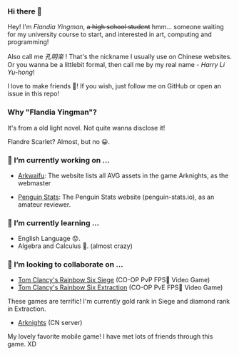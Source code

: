 ### Hi there 👋

Hey! I'm *Flandia Yingman*, <del>a high school student</del> hmm... someone waiting for my university course to start, and interested in art, computing and programming! 

Also call me *孔明亲* ! That's the nickname I usually use on Chinese websites. Or you wanna be a littlebit formal, then call me by my real name - *Harry Li Yu-hong*!

I love to make friends 👭! If you wish, just follow me on GitHub or open an issue in this repo!

### Why "Flandia Yingman"? 

It's from a old light novel. Not quite wanna disclose it! 

Flandre Scarlet? Almost, but no 😀.

### 🔭 I’m currently working on ...

- [Arkwaifu](https://github.com/FlandiaYingman/arkwaifu): The website lists all AVG assets in the game Arknights, as the webmaster

- [Penguin Stats](https://github.com/penguin-statistics/backend-next): The Penguin Stats website (penguin-stats.io), as an amateur reviewer.

### 🌱 I’m currently learning ...

 - English Language 😟.
 - Algebra and Calculus 🤪. (almost crazy)

### 👯 I’m looking to collaborate on ...

 - [Tom Clancy's Rainbow Six Siege](https://www.ubisoft.com/en-us/game/rainbow-six/siege) (CO-OP PvP FPS🔫 Video Game)
 - [Tom Clancy's Rainbow Six Extraction](https://www.ubisoft.com/en-us/game/rainbow-six/extraction) (CO-OP PvE FPS🔫 Video Game)

These games are terrific! I'm currently gold rank in Siege and diamond rank in Extraction.

- [Arknights](https://ak.hypergryph.com/) (CN server)

My lovely favorite mobile game! I have met lots of friends through this game. XD

<!--
**FlandiaYingman/FlandiaYingman** is a ✨ _special_ ✨ repository because its `README.md` (this file) appears on your GitHub profile.

Here are some ideas to get you started:

- 🔭 I’m currently working on ...
- 🌱 I’m currently learning ...
- 👯 I’m looking to collaborate on ...
- 🤔 I’m looking for help with ...
- 💬 Ask me about ...
- 📫 How to reach me: ...
- 😄 Pronouns: ...
- ⚡ Fun fact: ...
-->
